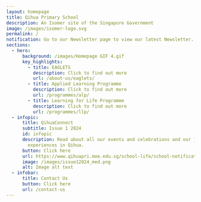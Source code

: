 ```yaml
---
layout: homepage
title: Qihua Primary School
description: An Isomer site of the Singapore Government
image: /images/isomer-logo.svg
permalink: /
notification: Go to our Newsletter page to view our latest Newsletter.
sections:
  - hero:
      background: /images/Homepage GIF 4.gif
      key_highlights:
        - title: EAGLETS
          description: Click to find out more
          url: /about-us/eaglets/
        - title: Applied Learning Programme
          description: Click to find out more
          url: /programmes/alp/
        - title: Learning for Life Programme
          description: Click to find out more
          url: /programmes/llp/
  - infopic:
      title: QihuaConnect
      subtitle: Issue 1 2024
      id: infopic
      description: Read about all our events and celebrations and our joyful learning
        experiences in Qihua.
      button: Click here
      url: https://www.qihuapri.moe.edu.sg/school-life/school-notifications/
      image: /images/issue12024_med.png
      alt: Image alt text
  - infobar:
      title: Contact Us
      button: Click here
      url: /contact-us
---
```


